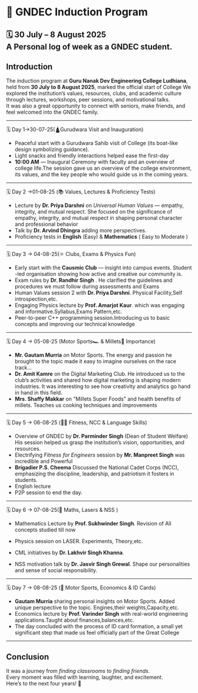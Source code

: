 # 🏫 GNDEC Induction Program

**🗓️ 30 July – 8 August 2025**  
A Personal log of week as a GNDEC student.
---

## Introduction
The induction program at **Guru Nanak Dev Engineering College Ludhiana**, held from **30 July to 8 August 2025**, marked the official start of College
We explored the institution’s values, resources, clubs, and academic culture through lectures, workshops, peer sessions, and motivational talks.  
It was also a great opportunity to connect with seniors, make friends, and feel welcomed into the GNDEC family.

---
🗓️ Day 1→30-07-25(🛕Gurudwara Visit and Inauguration)

- Peaceful start with a Gurudwara Sahib visit of College (its boat-like design symbolizing guidance).  
- Light snacks and friendly interactions helped ease the first-day
- **10:00 AM** — Inaugural Ceremony with faculty and an overview of college life.The session gave us an overview of the college environment, its values, and the key people who would guide us in the coming years.

---

🗓️ Day 2 →01-08-25 (📚 Values, Lectures & Proficiency Tests)

- Lecture by **Dr. Priya Darshni** on *Universal Human Values* — empathy, integrity, and mutual respect. She focused on the significance of empathy, integrity, and mutual respect in shaping personal character and professional behavior
- Talk by **Dr. Arvind Dhingra** adding more perspectives.  
- Proficiency tests in **English** (Easy) & **Mathematics** ( Easy to Moderate )

---

🗓️ Day 3 → 04-08-25(⚛️ Clubs, Exams & Physics Fun)

- Early start with the **Causmic Club** — insight into campus events. Student -led organisation showing how active and creative our community is.
- Exam rules by **Dr. Randhir Singh** . He clarified the guidelines and procedures we must follow during assessments and Exams
- Human Values session 2 with **Dr. Priya Darshni**. Physical Facility,Self introspection,etc.
- Engaging Physics lecture by **Prof. Amarjot Kaur**. which was engaging and informative.Syllabus,Exams Pattern,etc.
- Peer-to-peer C++ programming session.Introducing us to basic concepts and improving our technical knowledge

---

🗓️ Day 4 → 05-08-25 (Motor Sports🏎️ & Millets🌾 Importance)

- **Mr. Gautam Murria** on Motor Sports. The energy and passion he brought to the topic made it easy to imagine ourselves on the race track…
- **Dr. Amit Kamre** on the Digital Marketing Club. He introduced us to the club’s activities and shared how digital marketing is shaping modern industries. It was interesting to see how creativity and analytics go hand in hand in this field.
- **Mrs. Shaffy Makkar** on "Millets Super Foods" and health benefits of millets. Teaches us cooking techniques and improvements

---

🗓️ Day 5 → 06-08-25 (💪🏻 Fitness, NCC & Language Skills)

- Overview of GNDEC by **Dr. Parminder Singh** (Dean of Student Welfare) His session helped us grasp the institution’s vision, opportunities, and resources.  
- Electrifying *Fitness for Engineers* session by **Mr. Manpreet Singh** was incredible and Powerful
- **Brigadier P.S. Cheema** Discussed the National Cadet Corps (NCC), emphasizing the discipline, leadership, and patriotism it fosters in students.
- English lecture
- P2P session to end the day.

---

🗓️ Day 6 → 07-08-25(🔬 Maths, Lasers & NSS )
- Mathematics Lecture by **Prof. Sukhwinder Singh**. Revision of All concepts studied till now
  
- Physics session on LASER. Experiments, Theory,etc.
- CML initiatives by **Dr. Lakhvir Singh Khanna**.  
- NSS motivation talk by **Dr. Jasvir Singh Grewal**. Shape our personalities and sense of social responsibility.

---

🗓️ Day 7 → 08-08-25 (🏁 Motor Sports, Economics & ID Cards)

- **Gautam Murria** sharing personal insights on Motor Sports. Added unique perspective to the topic. Engines,their weights,Capacity,etc.
- Economics lecture by **Prof. Varinder Singh** with real-world engineering applications.Taught about finances,balances,etc. 
- The day concluded with the process of ID card formation, a small yet significant step that made us feel officially part of the Great College

---

## Conclusion
It was a journey from *finding classrooms* to *finding friends*.  
Every moment was filled with learning, laughter, and excitement.  
Here’s to the next four years! 🚀
